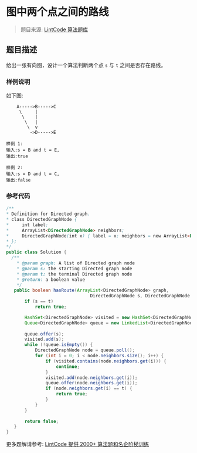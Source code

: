 # 图中两个点之间的路线
 > 题目来源: [LintCode 算法题库](https://www.lintcode.com/problem/route-between-two-nodes-in-graph/?utm_source=sc-github-wzz)
 ## 题目描述
 给出一张有向图，设计一个算法判断两个点 `s` 与 `t` 之间是否存在路线。
 ### 样例说明
 如下图:
```
	A----->B----->C
	 \     |
	  \    |
	   \   |
	    \  v
	     ->D----->E
			 
样例 1:
输入:s = B and t = E,
输出:true

样例 2:
输入:s = D and t = C,
输出:false
```
 ### 参考代码
 ```java
/**
 * Definition for Directed graph.
 * class DirectedGraphNode {
 *     int label;
 *     ArrayList<DirectedGraphNode> neighbors;
 *     DirectedGraphNode(int x) { label = x; neighbors = new ArrayList<DirectedGraphNode>(); }
 * };
 */
public class Solution {
   /**
     * @param graph: A list of Directed graph node
     * @param s: the starting Directed graph node
     * @param t: the terminal Directed graph node
     * @return: a boolean value
     */
    public boolean hasRoute(ArrayList<DirectedGraphNode> graph,
                                 DirectedGraphNode s, DirectedGraphNode t) {
        if (s == t)
            return true;

        HashSet<DirectedGraphNode> visited = new HashSet<DirectedGraphNode>();
        Queue<DirectedGraphNode> queue = new LinkedList<DirectedGraphNode>();
        
        queue.offer(s);
        visited.add(s);
        while (!queue.isEmpty()) {
            DirectedGraphNode node = queue.poll();
            for (int i = 0; i < node.neighbors.size(); i++) {
                if (visited.contains(node.neighbors.get(i))) {
                    continue;
                }
                visited.add(node.neighbors.get(i));
                queue.offer(node.neighbors.get(i));
                if (node.neighbors.get(i) == t) {
                    return true;
                }
            }
        }
        
        return false;
    }
}
```
 更多题解请参考: [LintCode 提供 2000+ 算法题和名企阶梯训练](https://www.lintcode.com/problem/?utm_source=sc-github-wzz)